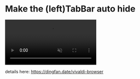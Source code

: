 # Make the (left)TabBar auto hide

<video src="https://pub-d73fbea1d5a74032a6bef88df97b73f2.r2.dev/Recording%202024-10-24%20210145.mp4" type="video/mp4"  width="300" controls muted></video>

details here: https://dingfan.date/vivaldi-browser
